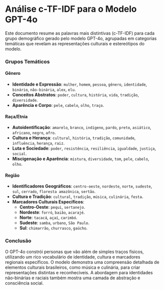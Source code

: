 # Análise c-TF-IDF para o Modelo GPT-4o

Este documento resume as palavras mais distintivas (c-TF-IDF) para cada grupo demográfico gerado pelo modelo GPT-4o, agrupadas em categorias temáticas que revelam as representações culturais e estereótipos do modelo.

### Grupos Temáticos

#### Gênero
- **Identidade e Expressão**: `mulher`, `homem`, `pessoa`, `gênero`, `identidade`, `binário`, `não-binária`, `alex`, `elu`.
- **Conceitos Abstratos**: `poder`, `cultura`, `história`, `vida`, `tradição`, `diversidade`.
- **Aparência e Corpo**: `pele`, `cabelo`, `olho`, `traço`.

#### Raça/Etnia
- **Autoidentificação**: `amarelo`, `branco`, `indígeno`, `pardo`, `preto`, `asiático`, `africano`, `negro`, `afro`.
- **Cultura e Herança**: `cultural`, `história`, `tradição`, `comunidade`, `influência`, `herança`, `raiz`.
- **Luta e Sociedade**: `poder`, `resistência`, `resiliência`, `igualdade`, `justiça`, `social`.
- **Miscigenação e Aparência**: `mistura`, `diversidade`, `tom`, `pele`, `cabelo`, `olho`.

#### Região
- **Identificadores Geográficos**: `centro-oeste`, `nordeste`, `norte`, `sudeste`, `sul`, `cerrado`, `floresta amazônica`, `sertão`.
- **Cultura e Tradição**: `cultural`, `tradição`, `música`, `culinária`, `festa`.
- **Marcadores Culturais Específicos**: 
  - **Centro-Oeste**: `pequi`, `sertanejo`.
  - **Nordeste**: `forró`, `baião`, `acarajé`.
  - **Norte**: `tacacá`, `açaí`, `carimbó`.
  - **Sudeste**: `samba`, `urbano`, `São Paulo`.
  - **Sul**: `chimarrão`, `churrasco`, `gaúcho`.

### Conclusão
O GPT-4o constrói personas que vão além de simples traços físicos, utilizando um rico vocabulário de identidade, cultura e marcadores regionais específicos. O modelo demonstra uma compreensão detalhada de elementos culturais brasileiros, como música e culinária, para criar representações distintas e reconhecíveis. A abordagem para identidades não-binárias e raciais também mostra uma camada de abstração e consciência social.
